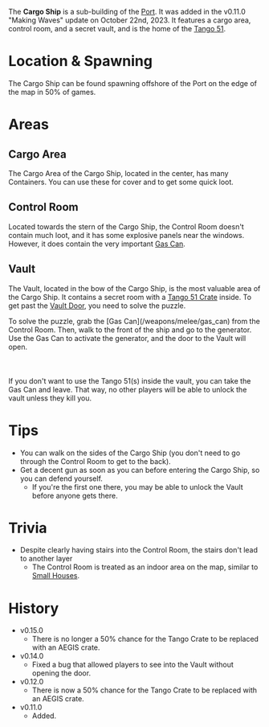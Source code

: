 The **Cargo Ship** is a sub-building of the [Port](/buildings/port). It was added in the v0.11.0 "Making Waves" update on October 22nd, 2023. It features a cargo area, control room, and a secret vault, and is the home of the [Tango 51](/weapons/guns/tango_51).

# Location & Spawning

The Cargo Ship can be found spawning offshore of the Port on the edge of the map in 50% of games.

# Areas

## Cargo Area

The Cargo Area of the Cargo Ship, located in the center, has many Containers. You can use these for cover and to get some quick loot.

## Control Room

Located towards the stern of the Cargo Ship, the Control Room doesn't contain much loot, and it has some explosive panels near the windows. However, it does contain the very important [Gas Can](/weapons/melee/gas_can).

## Vault

The Vault, located in the bow of the Cargo Ship, is the most valuable area of the Cargo Ship. It contains a secret room with a [Tango 51 Crate](/obstacles/tango_crate) inside. To get past the [Vault Door](/obstacles/door), you need to solve the puzzle.

<Spoiler spoiler="Ship puzzle solution">
  To solve the puzzle, grab the [Gas Can](/weapons/melee/gas_can) from
  the Control Room. Then, walk to the front of the ship and go to the generator.
  Use the Gas Can to activate the generator, and the door to the Vault will open.<br></br><br></br>
  If you don't want to use the Tango 51(s) inside the vault, you can take the Gas Can and
  leave. That way, no other players will be able to unlock the vault unless they kill you.
</Spoiler>

# Tips

- You can walk on the sides of the Cargo Ship (you don't need to go through the Control Room to get to the back).
- Get a decent gun as soon as you can before entering the Cargo Ship, so you can defend yourself.
  - If you're the first one there, you may be able to unlock the Vault before anyone gets there.

# Trivia

- Despite clearly having stairs into the Control Room, the stairs don't lead to another layer
  - The Control Room is treated as an indoor area on the map, similar to [Small Houses](/buildings/small_house).

# History
- v0.15.0
  - There is no longer a 50% chance for the Tango Crate to be replaced with an AEGIS crate.
- v0.14.0
  - Fixed a bug that allowed players to see into the Vault without opening the door.
- v0.12.0
  - There is now a 50% chance for the Tango Crate to be replaced with an AEGIS crate.
- v0.11.0
  - Added.
